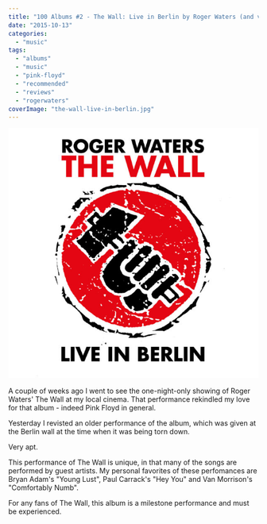 ```yaml
---
title: "100 Albums #2 - The Wall: Live in Berlin by Roger Waters (and various artists)"
date: "2015-10-13"
categories: 
  - "music"
tags: 
  - "albums"
  - "music"
  - "pink-floyd"
  - "recommended"
  - "reviews"
  - "rogerwaters"
coverImage: "the-wall-live-in-berlin.jpg"
---
```


[![](images/the-wall-live-in-berlin.jpg)](https://davidpeach.co.uk/wp-content/uploads/2015/10/the-wall-live-in-berlin.jpg)

A couple of weeks ago I went to see the one-night-only showing of Roger Waters' The Wall at my local cinema. That performance rekindled my love for that album - indeed Pink Floyd in general.

Yesterday I revisted an older performance of the album, which was given at the Berlin wall at the time when it was being torn down.

Very apt.

This performance of The Wall is unique, in that many of the songs are performed by guest artists. My personal favorites of these perfomances are Bryan Adam's "Young Lust", Paul Carrack's "Hey You" and Van Morrison's "Comfortably Numb".

For any fans of The Wall, this album is a milestone performance and must be experienced.
